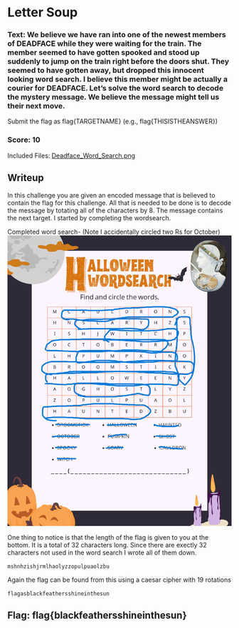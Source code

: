 # Letter Soup

### Text: We believe we have ran into one of the newest members of DEADFACE while they were waiting for the train. The member seemed to have gotten spooked and stood up suddenly to jump on the train right before the doors shut. They seemed to have gotten away, but dropped this innocent looking word search. I believe this member might be actually a courier for DEADFACE. Let’s solve the word search to decode the mystery message. We believe the message might tell us their next move.

Submit the flag as flag{TARGETNAME} (e.g., flag{THISISTHEANSWER})

### Score: 10

Included Files: [Deadface_Word_Search.png](Deadface_Word_Search.png)

## Writeup
In this challenge you are given an encoded message that is believed to contain the flag for this challenge. All that is needed to be done is to decode the message by totating all of the characters by 8. The message contains the next target. I started by completing the wordsearch.

Completed word search- (Note I accidentally circled two Rs for October)
![Deadface_Word_Search_complete.png](Deadface_Word_Search_complete.png)

One thing to notice is that the length of the flag is given to you at the bottom. It is a total of 32 characters long. Since there are exectly 32 characters not used in the word search I wrote all of them down.

```
mshnhzishjrmlhaolyzzopulpuaolzbu
```

Again the flag can be found from this using a caesar cipher with 19 rotations

```
flagasblackfeathersshineinthesun
```

## Flag: flag{blackfeathersshineinthesun}
